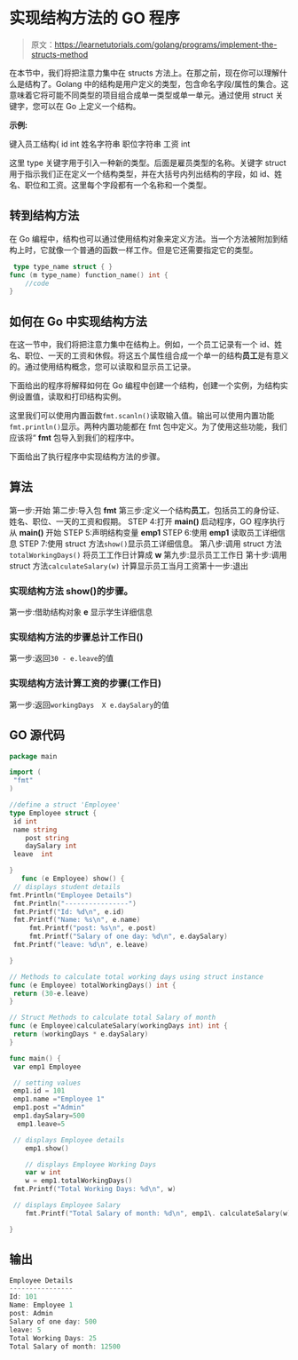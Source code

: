 # 实现结构方法的 GO 程序

> 原文：<https://learnetutorials.com/golang/programs/implement-the-structs-method>

在本节中，我们将把注意力集中在 structs 方法上。在那之前，现在你可以理解什么是结构了。Golang 中的结构是用户定义的类型，包含命名字段/属性的集合。这意味着它将可能不同类型的项目组合成单一类型或单一单元。通过使用 struct 关键字，您可以在 Go 上定义一个结构。

**示例:**

键入员工结构{
id int
姓名字符串
职位字符串
工资 int

这里 type 关键字用于引入一种新的类型。后面是雇员类型的名称。关键字 struct 用于指示我们正在定义一个结构类型，并在大括号内列出结构的字段，如 id、姓名、职位和工资。这里每个字段都有一个名称和一个类型。

## 转到结构方法

在 Go 编程中，结构也可以通过使用结构对象来定义方法。当一个方法被附加到结构上时，它就像一个普通的函数一样工作。但是它还需要指定它的类型。

```go
 type type_name struct { }
func (m type_name) function_name() int {
    //code
} 

```

## 如何在 Go 中实现结构方法

在这一节中，我们将把注意力集中在结构上。例如，一个员工记录有一个 id、姓名、职位、一天的工资和休假。将这五个属性组合成一个单一的结构**员工**是有意义的。通过使用结构概念，您可以读取和显示员工记录。

下面给出的程序将解释如何在 Go 编程中创建一个结构，创建一个实例，为结构实例设置值，读取和打印结构实例。

这里我们可以使用内置函数`fmt.scanln()`读取输入值。输出可以使用内置功能`fmt.println()`显示。两种内置功能都在 fmt 包中定义。为了使用这些功能，我们应该将“ **fmt** 包导入到我们的程序中。

下面给出了执行程序中实现结构方法的步骤。

## 算法

第一步:开始
第二步:导入包 **fmt**
第三步:定义一个结构**员工**，包括员工的身份证、姓名、职位、一天的工资和假期。
STEP 4:打开 **main()** 启动程序，GO 程序执行从 **main()**
开始 STEP 5:声明结构变量 **emp1**
STEP 6:使用 **emp1**
读取员工详细信息 STEP 7:使用 struct 方法`show()`显示员工详细信息。
第八步:调用 struct 方法 `totalWorkingDays()`
将员工工作日计算成 **w** 第九步:显示员工工作日
第十步:调用 struct 方法`calculateSalary(w)`
计算显示员工当月工资第十一步:退出

### 实现结构方法 show()的步骤。

第一步:借助结构对象 **e** 显示学生详细信息

### 实现结构方法的步骤总计工作日()

第一步:返回`30 - e.leave`的值

### 实现结构方法计算工资的步骤(工作日)

第一步:返回`workingDays  X e.daySalary`的值

## GO 源代码

```go
package main                                                                 

import (                                                                     
 "fmt"                                                                     
)                                                                            

//define a struct 'Employee'                                                  
type Employee struct {                                                        
 id int                                                                   
 name string    
    post string  
    daySalary int                                                        
 leave  int

}                                                                            
   func (e Employee) show() {
 // displays student details  
fmt.Println("Employee Details")                                            
 fmt.Println("----------------")                                          
 fmt.Printf("Id: %d\n", e.id)                                      
 fmt.Printf("Name: %s\n", e.name)     
     fmt.Printf("post: %s\n", e.post)
     fmt.Printf("Salary of one day: %d\n", e.daySalary)                 
 fmt.Printf("leave: %d\n", e.leave)                                

}

// Methods to calculate total working days using struct instance
func (e Employee) totalWorkingDays() int {
 return (30-e.leave)
}

// Struct Methods to calculate total Salary of month
func (e Employee)calculateSalary(workingDays int) int {
 return (workingDays * e.daySalary)
}

func main() {                                                                
 var emp1 Employee                                                     

 // setting values                                                        
 emp1.id = 101                                                          
 emp1.name ="Employee 1"
 emp1.post ="Admin"
 emp1.daySalary=500
  emp1.leave=5                              

 // displays Employee details 
    emp1.show()

    // displays Employee Working Days
    var w int
    w = emp1.totalWorkingDays()
 fmt.Printf("Total Working Days: %d\n", w)

 // displays Employee Salary
    fmt.Printf("Total Salary of month: %d\n", emp1\. calculateSalary(w))

} 

```

## 输出

```go
Employee Details
----------------
Id: 101
Name: Employee 1
post: Admin
Salary of one day: 500
leave: 5
Total Working Days: 25
Total Salary of month: 12500
```